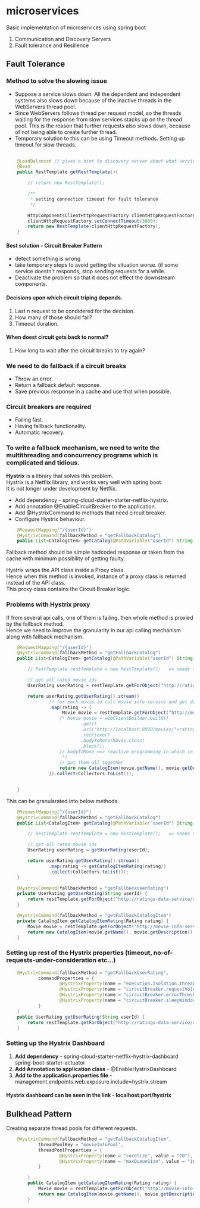 # microservices
Basic implementation of microservices using spring boot

1. Communication and Discovery Servers
2. Fault tolerance and Resilience


## Fault Tolerance

### Method to solve the slowing issue

* Suppose a service slows down.
All the dependent and independent systems also slows down because of the inactive threads in the WebServers thread pool.
* Since WebServers follows thread per request model, so the threads waiting for the response from slow services stacks up on the thread pool.
This is the reason that further requests also slows down, because of not being able to create further thread.
* Temporary solution to this can be using Timeout methods. Setting up timeout for slow threads.

```java
	
	@LoadBalanced // gives a hint to discovery server about what service is to be called
	@Bean
	public RestTemplate getRestTemplate(){

		// return new RestTemplate();

		/**
		 * setting connection timeout for fault tolerance
		 */

		HttpComponentsClientHttpRequestFactory clientHttpRequestFactory = new HttpComponentsClientHttpRequestFactory();
		clientHttpRequestFactory.setConnectTimeout(3000);
		return new RestTemplate(clientHttpRequestFactory);
	}
```

#### Best solution - **Circuit Breaker Pattern** 
* detect something is wrong
* take temporary steps to avoid getting the situation worse. (if some service doestn't responds, stop sending requests for a while.
* Deactivate the problem so that it does not effect the downstream components.

#### Decisions upon which circuit triping depends.
1. Last n request to be condidered for the decision.
2. How many of those should fail?
3. Timeout duration.

#### When doest circuit gets back to normal?
1. How long to wait after the circuit breaks to try again?

### We need to do fallback if a circuit breaks
* Throw an error.
* Return a fallback default response.
* Save previous response in a cache and use that when possible.

### Circuit breakers are required
* Failing fast.
* Having fallback functionality.
* Automatic recovery.

### To write a fallback mechanism, we need to write the multithreading and concurrency programs which is complicated and tidious. 
**Hystrix** is a library that solves this problem.  
Hystrix is a Netflix library, and works very well with spring boot.  
It is not longer under development by Netflix.  

* Add dependency - spring-cloud-starter-starter-netflix-hystrix.  
* Add annotation @EnableCircuitBreaker to the application.  
* Add @HystrixCommand to methods that need circuit breaker.  
* Configure Hystrix behaviour.

```java
    @RequestMapping("/{userId}")
    @HystrixCommand(fallbackMethod = "getFallbackCatalog")
    public List<CatalogItem> getCatalog(@PathVariable("userId") String userId){}
```

Fallback method should be simple hadcoded response or taken from the cache with minimum possibility of getting faulty.  

Hystrix wraps the API class inside a Proxy class.   
Hence when this method is invoked, instance of a proxy class is returned instead of the API class.  
This proxy class contains the Circuit Breaker logic.  

### Problems with Hystrix proxy
If from several api calls, one of them is failing, then whole method is proxied by the fallback method.  
Hence we need to improve the  granularity in our api calling mechanism along with fallback mechanism.  

```java
    @RequestMapping("/{userId}")
    @HystrixCommand(fallbackMethod = "getFallbackCatalog")
    public List<CatalogItem> getCatalog(@PathVariable("userId") String userId){

        // RestTemplate restTemplate = new RestTemplate();   => needs to be created as a bean and do the dependency injection

        // get all rated movie ids
        UserRating userRating = restTemplate.getForObject("http://ratings-data-service/ratingsdata/users/"+userId, UserRating.class);

        return userRating.getUserRating().stream()
                // for each movie id call movie info service and get details
                .map(rating -> {
                     Movie movie = restTemplate.getForObject("http://movie-info-service/movies/"+rating.getMovieId(), Movie.class);
                    /* Movie movie = webClientBuilder.build()
                            .get()
                            .uri("http://localhost:8090/movies/"+rating.getMovieId())
                            .retrieve()
                            .bodyToMono(Movie.class)
                            .block();
                    // bodyToMono ==> reactive programming in which in future data is going to be loaded
                     */
                    // put them all together
                    return new CatalogItem(movie.getName(), movie.getDescription(), rating.getRating());
                }).collect(Collectors.toList());


    }
```

This can be granularated into below methods.  

```java
    @RequestMapping("/{userId}")
    @HystrixCommand(fallbackMethod = "getFallbackCatalog")
    public List<CatalogItem> getCatalog(@PathVariable("userId") String userId){

        // RestTemplate restTemplate = new RestTemplate();   => needs to be created as a bean and do the dependency injection

        // get all rated movie ids
        UserRating userRating = getUserRating(userId);

        return userRating.getUserRating().stream()
                .map(rating -> getCatalogItemRating(rating))
                .collect(Collectors.toList());
    }

    @HystrixCommand(fallbackMethod = "getFallbackUserRating")
    private UserRating getUserRating(String userId) {
        return restTemplate.getForObject("http://ratings-data-service/ratingsdata/users/"+userId, UserRating.class);
    }

    @HystrixCommand(fallbackMethod = "getFallbackCatalogItem")
    private CatalogItem getCatalogItemRating(Rating rating) {
        Movie movie = restTemplate.getForObject("http://movie-info-service/movies/"+rating.getMovieId(), Movie.class);
        return new CatalogItem(movie.getName(), movie.getDescription(), rating.getRating());
    }
```
### Setting up rest of the Hystrix properties (timeout, no-of-requests-under-consideration etc...)

```java
    @HystrixCommand(fallbackMethod = "getFallbackUserRating",
            commandProperties = {
                    @HystrixProperty(name = "execution.isolation.thread.timeoutInMilliseconds", value = "2000"),
                    @HystrixProperty(name = "circuitBreaker.requestVolumeThreshold", value = "5"),
                    @HystrixProperty(name = "circuitBreaker.errorThresholdPercentage", value = "50"),
                    @HystrixProperty(name = "circuitBreaker.sleepWindowInMilliseconds", value = "5000")
            }
    )
    public UserRating getUserRating(String userId) {
        return restTemplate.getForObject("http://ratings-data-service/ratingsdata/users/"+userId, UserRating.class);
    }
```

### Setting up the Hystrix Dashboard

1. **Add dependency** - spring-cloud-starter-netflix-hystrix-dashboard
		   spring-boot-starter-actuator
2. **Add Annotation to application class** - @EnableHystrixDashboard
3. **Add to the application.properties file** - management.endpoints.web.exposure.include=hystrix.stream

#### Hystrix dashboard can be seen in the link - localhost:port/hystrix

## Bulkhead Pattern

Creating separate thread pools for different requests.

```java
	@HystrixCommand(fallbackMethod = "getFallbackCatalogItem",
            threadPoolKey = "movieInfoPool",
            threadPoolProperties = {
                    @HystrixProperty(name = "coreSize", value = "20"),
                    @HystrixProperty(name = "maxQueueSize", value = "10")
            }

    	)
    	public CatalogItem getCatalogItemRating(Rating rating) {
        	Movie movie = restTemplate.getForObject("http://movie-info-service/movies/"+rating.getMovieId(), Movie.class);
        	return new CatalogItem(movie.getName(), movie.getDescription(), rating.getRating());
    	}
```  

